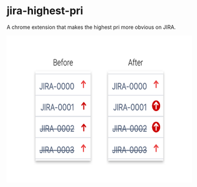 # jira-highest-pri
A chrome extension that makes the highest pri more obvious on JIRA.

<img src="screenshot.png" width="640" height="400">
